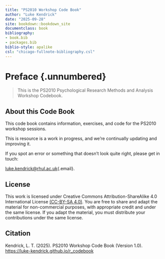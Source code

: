 ```yaml
---
title: "PS2010 Workshop Code Book"
author: "Luke Kendrick"
date: "2025-09-28"
site: bookdown::bookdown_site
documentclass: book
bibliography:
- book.bib
- packages.bib
biblio-style: apalike
csl: "chicago-fullnote-bibliography.csl"
---
```


# Preface {.unnumbered}

> This is the PS2010 Psychological Research Methods and Analysis Workshop Codebook.

## About this Code Book

This code book contains information, exercises, and code for the PS2010 workshop sessions.

This is resource is a work in progress, and we’re continually updating and improving it.

If you spot an error or something that doesn’t look quite right, please get in touch:

[luke.kendrick\@rhul.ac.uk](mailto:luke.kendrick@rhul.ac.uk){.email}.

## **License**

This work is licensed under Creative Commons Attribution-ShareAlike 4.0 International License [(CC-BY-SA 4.0)](https://creativecommons.org/licenses/by-sa/4.0/). You are free to share and adapt the material for non-commercial purposes, with appropriate credit and under the same license. If you adapt the material, you must distribute your contributions under the same license.

## **Citation**

Kendrick, L. T. (2025). PS2010 Workshop Code Book (Version 1.0). <https://luke-kendrick.github.io/r_codebook>
